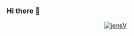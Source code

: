 ### Hi there 👋
<p align="center"> 
  <a href="https://github.com/ryo-ma/github-profile-trophy">
    <img src="https://github-profile-trophy.vercel.app/?username=JensVanhulst&margin-w=10&no-bg=true" alt="jensV" />
  </a> 
</p>
